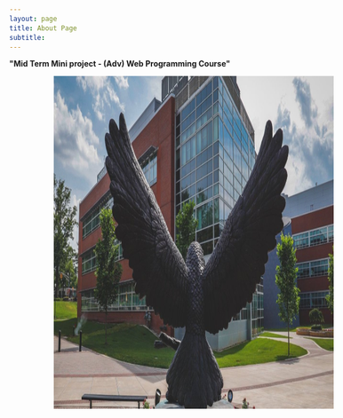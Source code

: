 ```yaml
---
layout: page
title: About Page
subtitle: 
---
```


__"Mid Term Mini project  - (Adv) Web Programming Course"__


<img src="/assets/img/Rowan-University.png" alt="Rowan University" style="height: 600px; width:1170px; text-align: center; padding-left: 80px"/>